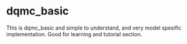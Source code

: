 # dqmc_basic
This is dqmc_basic and simple to understand, and very model spesific implementation. Good for learning and tutorial section.
